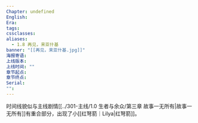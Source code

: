 ```yaml
---
Chapter: undefined
English: 
Era: 
tags: 
cssclasses: 
aliases:
  - 1.8 再见，来亚什基
banner: "[[再见，来亚什基.jpg]]"
海报寄语: 
上线版本: 
上线时间: ""
章节起点: 
章节终点: 
Serial: 
"":
---
```

时间线貌似与主线剧情[[../301-主线/1.0 生者与余众/第三章 故事一无所有|故事一无所有]]有重合部分，出现了小[[红弩箭｜Lilya|红弩箭]]。